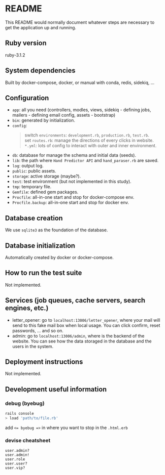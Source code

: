 # README

This README would normally document whatever steps are necessary to get the
application up and running.

## Ruby version
ruby-3.1.2

## System dependencies
Built by docker-compose, docker, or manual with conda, redis, sidekiq, ...

## Configuration
* `app`: all you need (controllers, modles, views, sidekiq - defining jobs, mailers - defining email config, assets - bootstrap)
* `bin`: generated by initialization.  
* `config`:  
    > switch `environments`: `development.rb`, `production.rb`, `test.rb`.  
    > set `routes.rb`: manage the directions of every clicks in website.  
    > `*.yml`: lots of config to interact with outer and inner environment.  
* `db`: database for manage the schema and initial data (seeds).  
* `lib`: the path where `Hand Predictor API` and `hand_paraser.rb` are saved. 
* `log`: output log.  
* `public`: public assets.  
* `storage`: active storage (maybe?).  
* `test`: test environment (but not implemented in this study).  
* `tmp`: temporary file.  
* `Gemfile`: defined gem packages.  
* `Procfile`: all-in-one start and stop for docker-compose env.  
* `Procfile.backup`: all-in-one start and stop for docker env.  

## Database creation
We use `sqlite3` as the foundation of the database.  

## Database initialization
Automatically created by docker or docker-compose.  

## How to run the test suite
Not implemented.  

## Services (job queues, cache servers, search engines, etc.)
* letter_opener: go to `localhost:13006/letter_opener`, where your mail will send to this fake mail box when local usage. You can click confirm, reset passwords, ... and so on.  
* admin: go to `localhost:13006/admin`, where is the backend of the website. You can see how the data storaged in the database and the users in the system.  

## Deployment instructions
Not implemented.

## Development useful information
### debug (byebug)
```bash
rails console
> load 'path/to/file.rb'
```
add `<= byebug =>` in where you want to stop in the `.html.erb`

### devise cheatsheet
```
user.admin?  
user.admin!  
user.role  
user.user?  
user.vip?  
```
